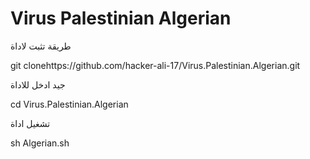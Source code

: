 ﻿#  Virus Palestinian Algerian

طريقة تثبت لاداة 

git clonehttps://github.com/hacker-ali-17/Virus.Palestinian.Algerian.git


جيد ادخل للاداة 

cd Virus.Palestinian.Algerian

تشغيل اداة 

sh Algerian.sh

